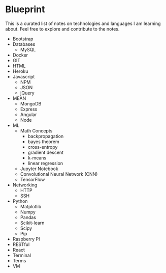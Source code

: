 # Blueprint  
  
This is a curated list of notes on technologies and languages I am learning about. Feel free to explore and contribute to the notes.  

+ Bootstrap
+ Databases
   + MySQL
+ Docker 
+ GIT
+ HTML
+ Heroku 
+ Javascript  
   + NPM
   + JSON
   + jQuery
+ MEAN
   + MongoDB
   + Express
   + Angular 
   + Node
+ ML
   + Math Concepts 
      + backpropagation
      + bayes theorem
      + cross-entropy
      + gradient descent
      + k-means
      + linear regression
   + Jupyter Notebook
   + Convolutional Neural Network (CNN)
   + TensorFlow
+ Networking
   + HTTP
   + SSH
+ Python
   + Matplotlib
   + Numpy
   + Pandas
   + Scikit-learn
   + Scipy
   + Pip
+ Raspberry PI
+ RESTful
+ React
+ Terminal 
+ Terms
+ VM
